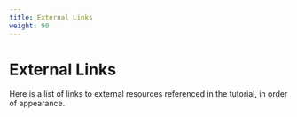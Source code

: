 ```yaml
---
title: External Links
weight: 90
---
```


# External Links

Here is a list of links to external resources referenced in the tutorial,
in order of appearance.
